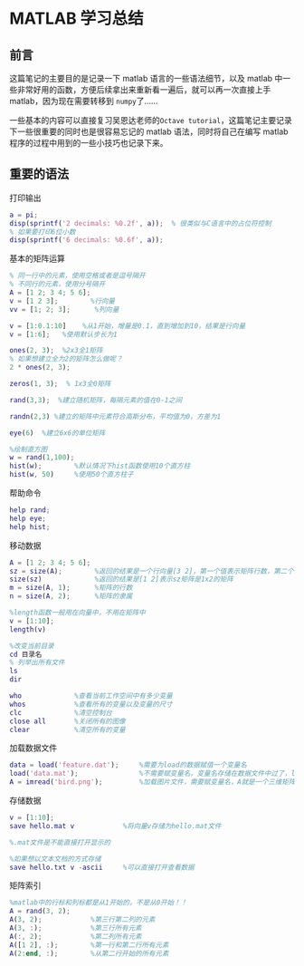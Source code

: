 # MATLAB 学习总结
## 前言
这篇笔记的主要目的是记录一下 matlab 语言的一些语法细节，以及 matlab 中一些非常好用的函数，方便后续拿出来重新看一遍后，就可以再一次直接上手 matlab，因为现在需要转移到 `numpy`了……

一些基本的内容可以直接复习吴恩达老师的`Octave tutorial`，这篇笔记主要记录下一些很重要的同时也是很容易忘记的 matlab 语法，同时将自己在编写 matlab 程序的过程中用到的一些小技巧也记录下来。


## 重要的语法

打印输出
``` matlab
a = pi;
disp(sprintf('2 decimals: %0.2f', a));  % 很类似与C语言中的占位符控制
% 如果要打印6位小数
disp(sprintf('6 decimals: %0.6f', a));
```

基本的矩阵运算
``` matlab
% 同一行中的元素，使用空格或者是逗号隔开
% 不同行的元素，使用分号隔开
A = [1 2; 3 4; 5 6];
v = [1 2 3];        %行向量
vv = [1; 2; 3];      %列向量

v = [1:0.1:10]    %从1开始，增量是0.1，直到增加到10，结果是行向量
v = [1:6];   %使用默认步长为1

ones(2, 3);  %2x3全1矩阵
% 如果想建立全为2的矩阵怎么做呢？
2 * ones(2, 3); 

zeros(1, 3);  % 1x3全0矩阵

rand(3,3);  %建立随机矩阵，每隔元素的值在0-1之间

randn(2,3) %建立的矩阵中元素符合高斯分布，平均值为0，方差为1

eye(6)  %建立6x6的单位矩阵

%绘制直方图
w = rand(1,100);
hist(w);        %默认情况下hist函数使用10个直方柱
hist(w, 50)     %使用50个直方柱子
```
帮助命令
``` matlab
help rand;
help eye;
help hist;
```

移动数据
``` matlab
A = [1 2; 3 4; 5 6];
sz = size(A);        %返回的结果是一个行向量[3 2]，第一个值表示矩阵行数，第二个值表示矩阵列数
size(sz)             %返回的结果是[1 2]表示sz矩阵是1x2的矩阵
m = size(A, 1);      %矩阵的行数
n = size(A, 2);      %矩阵的隶属

%length函数一般用在向量中，不用在矩阵中
v = [1:10];
length(v)

%改变当前目录
cd 目录名 
% 列举出所有文件   
ls    
dir      

who             %查看当前工作空间中有多少变量
whos            %查看所有的变量以及变量的尺寸
clc             %清空控制台
close all       %关闭所有的图像
clear           %清空所有的变量
```

加载数据文件
``` matlab
data = load('feature.dat');     %需要为load的数据赋值一个变量名
load('data.mat');               %不需要赋变量名，变量名存储在数据文件中过了，load之后可以查看到
A = imread('bird.png');         %加载图片文件，需要赋变量名，A就是一个三维矩阵
```

存储数据
``` matlab
v = [1:10];
save hello.mat v            %将向量v存储为hello.mat文件

%.mat文件是不能直接打开显示的

%如果想以文本文档的方式存储
save hello.txt v -ascii     %可以直接打开查看数据
```

矩阵索引
``` matlab
%matlab中的行标和列标都是从1开始的，不是从0开始！！
A = rand(3, 2);
A(3, 2);            %第三行第二列的元素
A(3, :);            %第三行所有元素
A(:, 2);            %第二列所有元素
A([1 2], :);        %第一行和第二行所有元素
A(2:end, :);        %从第二行开始的所有元素
```